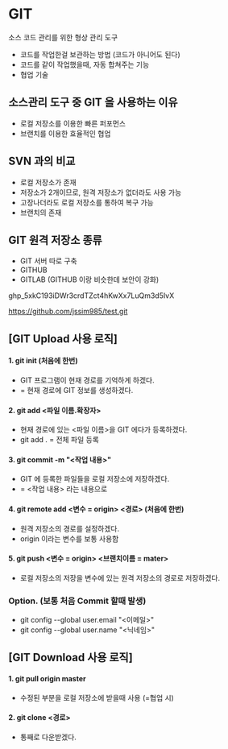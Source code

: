 # GIT

소스 코드 관리를 위한 형상 관리 도구

- 코드를 작업한걸 보관하는 방법 (코드가 아니어도 된다)
- 코드를 같이 작업했을때, 자동 합쳐주는 기능
- 협업 기술


## 소스관리 도구 중 GIT 을 사용하는 이유 

- 로컬 저장소를 이용한 빠른 퍼포먼스
- 브랜치를 이용한 효율적인 협업



## SVN 과의 비교

- 로컬 저장소가 존재
- 저장소가 2개이므로, 원격 저장소가 없더라도 사용 가능
- 고장나더라도 로컬 저장소를 통하여 복구 가능
- 브랜치의 존재


## GIT 원격 저장소 종류

- GIT 서버 따로 구축
- GITHUB
- GITLAB (GITHUB 이랑 비슷한데 보안이 강화)


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

https://github.com/jssim985/test.git

## [GIT Upload 사용 로직]

#### 1. git init (처음에 한번)

- GIT 프로그램이 현재 경로를 기억하게 하겠다.
- = 현재 경로에 GIT 정보를 생성하겠다.


#### 2. git add <파일 이름.확장자>

- 현재 경로에 있는 <파일 이름>을 GIT 에다가 등록하겠다.
- git add .  = 전체 파일 등록


#### 3. git commit -m "<작업 내용>"

- GIT 에 등록한 파일들을 로컬 저장소에 저장하겠다. 
- = <작업 내용> 라는 내용으로 


#### 4. git remote add <변수 = origin> <경로> (처음에 한번)

- 원격 저장소의 경로를 설정하겠다.
- origin 이라는 변수를 보통 사용함


#### 5. git push <변수 = origin> <브랜치이름 = mater>

- 로컬 저장소의 저장을 변수에 있는 원격 저장소의 경로로 저장하겠다.


### Option. (보통 처음 Commit 할때 발생)

- git config --global user.email "<이메일>"
- git config --global user.name "<닉네임>"


## [GIT Download 사용 로직]

#### 1. git pull origin master
- 수정된 부분을 로컬 저장소에 받을때 사용 (=협업 시)

#### 2. git clone <경로>
- 통째로 다운받겠다.
